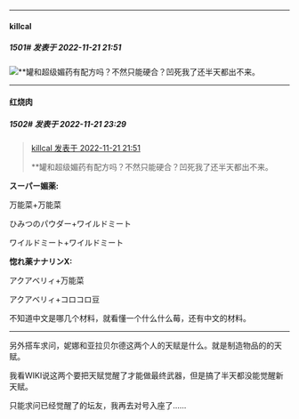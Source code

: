 

*****

####  killcal  
##### 1501#       发表于 2022-11-21 21:51

<img src="https://static.saraba1st.com/image/smiley/face2017/117.png" referrerpolicy="no-referrer">**罐和超级媚药有配方吗？不然只能硬合？凹死我了还半天都出不来。



*****

####  红烧肉  
##### 1502#       发表于 2022-11-21 23:29

<blockquote><a href="httphttps://bbs.saraba1st.com/2b/forum.php?mod=redirect&amp;goto=findpost&amp;pid=58542190&amp;ptid=2005888" target="_blank">killcal 发表于 2022-11-21 21:51</a>

**罐和超级媚药有配方吗？不然只能硬合？凹死我了还半天都出不来。</blockquote>
<strong>スーパー媚薬:</strong>

万能菜+万能菜

ひみつのパウダー+ワイルドミート

ワイルドミート+ワイルドミート
<strong>

惚れ薬ナナリンX:</strong>

アクアベリィ+万能菜

アクアベリィ+コロコロ豆

不知道中文是哪几个材料，就看懂一个什么什么莓，还有中文的材料。

--------------

另外搭车求问，妮娜和亚拉贝尔德这两个人的天赋是什么。就是制造物品的的天赋。

我看WIKI说这两个要把天赋觉醒了才能做最终武器，但是搞了半天都没能觉醒新天赋。

只能求问已经觉醒了的坛友，我再去对号入座了……

